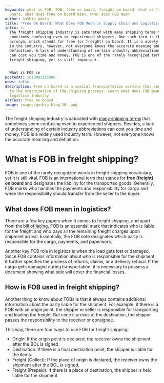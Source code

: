 ```yaml
---
keywords: what is FOB, FOB, free on board, freight on board, what is free on
  board, what does free on board mean, what does FOB mean
author: GoShip Admin
title: "Free On Board: What Does FOB Mean in Supply Chain and Logistics?"
intro: >-
  The freight shipping industry is saturated with many shipping terms that are
  sometimes confusing even to experienced shippers. One such term is the FOB
  acronym, which stands for free (or freight) on board. It is a widely used term
  in the industry, however, not everyone knows the accurate meaning and
  definition. A lack of understanding of certain industry abbreviations or terms
  can cost you time and money. FOB is one of the rarely recognized terms in
  freight shipping, yet is still important. 


  What is FOB in
postedAt: 1618981255000
news: false
description: Free on board is a special transportation service that contributes
  to the organization of the shipping process. Learn what does FOB mean in the
  logistics industry.
altText: free on board
image: images/goship-blog-20-.png
---
```

The freight shipping industry is saturated with [many shipping terms](https://www.goship.com/blog/5-key-freight-shipping-terms-you-should-know/) that sometimes seem confusing even to experienced shippers. Besides, a lack of understanding of certain industry abbreviations can cost you time and money. FOB is a widely used industry term. However, not everyone knows the accurate meaning and definition.



# What is FOB in freight shipping? 



FOB is one of the rarely recognized words in freight shipping vocabulary, yet it is still vital. FOB is an international term that stands for **free (freight) on board** and designates the liability for the transported goods. Generally, FOB marks who handles the payments and responsibility for cargo and when the responsibility should transfer from the seller to the buyer. 



## What does FOB mean in logistics?



There are a few key papers when it comes to freight shipping, and apart from the [bill of lading](https://www.goship.com/blog/what-is-the-bill-of-lading-bol/), FOB is an essential mark that indicates who is liable for the freight and who pays all the remaining freight charges upon shipment arrival. Essentially, the FOB note designates which party is responsible for the cargo, payments, and paperwork. 



Another key FOB role in logistics is when the load gets lost or damaged. Since FOB contains information about who is responsible for the shipment, it further specifies the process of returns, claims, or a delivery refusal. If the cargo gets damaged during transportation, it is necessary to possess a document showing what side will cover the financial losses.



## How is FOB used in freight shipping?

Another thing to know about FOBs is that it always contains additional information about the party liable for the shipment. For example, if there is a FOB with an origin point, the shipper or seller is responsible for transporting and loading the freight. But once it arrives at the destination, the shipper passes the responsibility to the receiver or consignee. 

This way, there are four ways to use FOB for freight shipping:

* Origin: If the origin point is declared, the receiver owns the shipment after the BOL is signed.
* Destination: If there is a final destination point, the shipper is liable for the items.
* Freight (Collect): If the place of origin is declared, the receiver owns the shipment after the BOL is signed.
* Freight (Prepaid): If there is a place of destination, the shipper is held liable for the shipment.